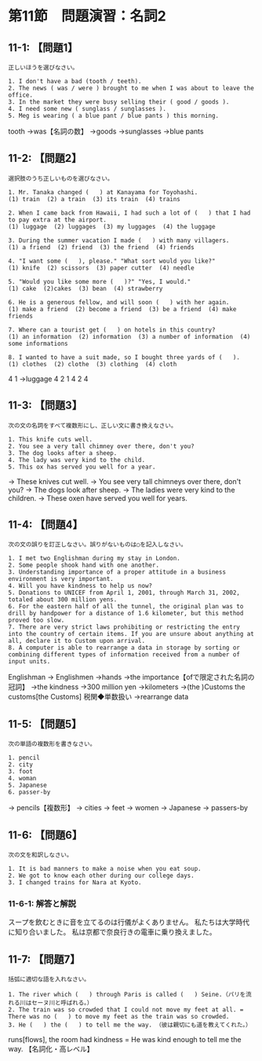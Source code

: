 # 第11節　問題演習：名詞2

## 11-1: 【問題1】
```
正しいほうを選びなさい。

1. I don't have a bad (tooth / teeth).
2. The news ( was / were ) brought to me when I was about to leave the office.
3. In the market they were busy selling their ( good / goods ).
4. I need some new ( sunglass / sunglasses ).
5. Meg is wearing ( a blue pant / blue pants ) this morning.
```
tooth
 ->was【名詞の数】
 ->goods
 ->sunglasses
 ->blue pants

## 11-2: 【問題2】
```
選択肢のうち正しいものを選びなさい。

1. Mr. Tanaka changed (   ) at Kanayama for Toyohashi.
(1) train  (2) a train  (3) its train  (4) trains

2. When I came back from Hawaii, I had such a lot of (   ) that I had to pay extra at the airport.
(1) luggage  (2) luggages  (3) my luggages  (4) the luggage

3. During the summer vacation I made (   ) with many villagers.
(1) a friend  (2) friend  (3) the friend  (4) friends

4. "I want some (   ), please." "What sort would you like?"
(1) knife  (2) scissors  (3) paper cutter  (4) needle

5. "Would you like some more (   )?" "Yes, I would."
(1) cake  (2)cakes  (3) bean  (4) strawberry

6. He is a generous fellow, and will soon (   ) with her again.
(1) make a friend  (2) become a friend  (3) be a friend  (4) make friends

7. Where can a tourist get (   ) on hotels in this country?
(1) an information  (2) information  (3) a number of information  (4) some informations

8. I wanted to have a suit made, so I bought three yards of (   ).
(1) clothes  (2) clothe  (3) clothing  (4) cloth
```

4
1 ->luggage
4
2
1
4
2
4

## 11-3: 【問題3】
```
次の文の名詞をすべて複数形にし、正しい文に書き換えなさい。

1. This knife cuts well.
2. You see a very tall chimney over there, don't you?
3. The dog looks after a sheep.
4. The lady was very kind to the child.
5. This ox has served you well for a year.
```

 -> These knives cut well.
  -> You see very tall chimneys over there, don't you?
   -> The dogs look after sheep.
 -> The ladies were very kind to the children.
 -> These oxen have served you well for years.

## 11-4: 【問題4】
```
次の文の誤りを訂正しなさい。誤りがないものは○を記入しなさい。

1. I met two Englishman during my stay in London.
2. Some people shook hand with one another.
3. Understanding importance of a proper attitude in a business environment is very important.
4. Will you have kindness to help us now?
5. Donations to UNICEF from April 1, 2001, through March 31, 2002, totaled about 300 million yens.
6. For the eastern half of all the tunnel, the original plan was to drill by handpower for a distance of 1.6 kilometer, but this method proved too slow.
7. There are very strict laws prohibiting or restricting the entry into the country of certain items. If you are unsure about anything at all, declare it to Custom upon arrival.
8. A computer is able to rearrange a data in storage by sorting or combining different types of information received from a number of input units.
```

 Englishman -> Englishmen
  ->hands
 ->the importance【ofで限定された名詞の冠詞】
 ->the kindness
 ->300 million yen
 ->kilometers
 ->(the )Customs the customs[the Customs] 税関◆単数扱い
 ->rearrange data

## 11-5: 【問題5】
```
次の単語の複数形を書きなさい。

1. pencil
2. city
3. foot
4. woman
5. Japanese
6. passer-by
```

 -> pencils【複数形】
  -> cities
   -> feet
    -> women
     -> Japanese
      -> passers-by

## 11-6: 【問題6】
```
次の文を和訳しなさい。

1. It is bad manners to make a noise when you eat soup.
2. We got to know each other during our college days.
3. I changed trains for Nara at Kyoto.

```

### 11-6-1: 解答と解説
スープを飲むときに音を立てるのは行儀がよくありません。
私たちは大学時代に知り合いました。
私は京都で奈良行きの電車に乗り換えました。

## 11-7: 【問題7】
```
括弧に適切な語を入れなさい。

1. The river which (   ) through Paris is called (   ) Seine.（パリを流れる川はセーヌ川と呼ばれる。）
2. The train was so crowded that I could not move my feet at all. = There was no (   ) to move my feet as the train was so crowded.
3. He (   ) the (   ) to tell me the way. （彼は親切にも道を教えてくれた。）
```
runs[flows], the
room
had kindness = He was kind enough to tell me the way. 【名詞化・高レベル】